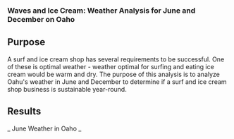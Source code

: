 ### Waves and Ice Cream:  Weather Analysis for June and December on Oaho

## Purpose

A surf and ice cream shop has several requirements to be successful.  One of these is optimal weather - weather optimal for surfing and eating ice cream would be warm and dry.   The purpose of this analysis is to analyze Oahu's weather in June and December to determine if a surf and ice cream shop business is sustainable year-round.  

## Results

_ June Weather in Oaho _


